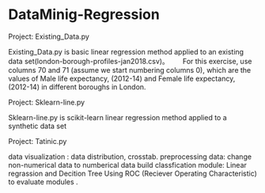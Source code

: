 # DataMinig-Regression

Project: Existing_Data.py 

Existing_Data.py is basic linear regression method applied to an existing data set(london-borough-profiles-jan2018.csv)。         For this exercise, use columns 70 and 71 (assume we start numbering columns 0), which are the values of Male life expectancy, (2012-14) and Female life expectancy, (2012-14) in different boroughs in London.

Project: Sklearn-line.py

Sklearn-line.py is scikit-learn linear regression method applied to a synthetic data set

Project: Tatinic.py

data visualization :  data distribution, crosstab.
preprocessing data: change non-numerical data to numberical data
build classfication module: Linear regrassion and Decition Tree
Using ROC (Reciever Operating Characteristic) to evaluate modules .
